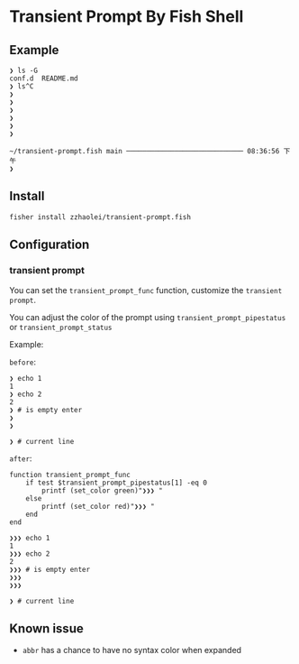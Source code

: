 # Transient Prompt By Fish Shell

## Example
```shell
❯ ls -G
conf.d  README.md
❯ ls^C
❯
❯
❯
❯
❯
❯

~/transient-prompt.fish main ───────────────────────────── 08:36:56 下午
❯
```

## Install
```fish
fisher install zzhaolei/transient-prompt.fish
```

## Configuration

### transient prompt
You can set the `transient_prompt_func` function, customize the `transient prompt`.

You can adjust the color of the prompt using `transient_prompt_pipestatus` or `transient_prompt_status`

Example:

`before`:
```shell
❯ echo 1
1
❯ echo 2
2
❯ # is empty enter
❯
❯

❯ # current line
```

`after`:
```
function transient_prompt_func
    if test $transient_prompt_pipestatus[1] -eq 0
        printf (set_color green)"❯❯❯ "
    else
        printf (set_color red)"❯❯❯ "
    end
end

❯❯❯ echo 1
1
❯❯❯ echo 2
2
❯❯❯ # is empty enter
❯❯❯
❯❯❯

❯ # current line
```

## Known issue
 - `abbr` has a chance to have no syntax color when expanded